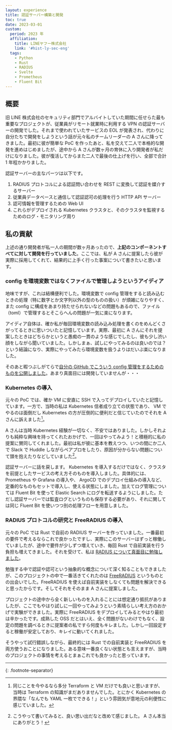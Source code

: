 ```yaml
---
layout: experience
title: 認証サーバー構築と開発
toc: true
date: 2023-03-01
custom:
  period: 2023 年
  affiliation:
    title: LINEヤフー株式会社
    link: '#hist-ly-sec-eng'
  tags:
    - Python
    - Rust
    - RADIUS
    - Svelte
    - Prometheus
    - Fluent Bit
---
```


## 概要

旧 LINE 株式会社のセキュリティ部門でアルバイトしていた期間に任せらた最も重要なプロジェクトが、従業員がリモート就業時に利用する VPN の認証サーバーの開発でした。それまで使われていたサービスの EOL が発表され、代わりに自分たちで開発をしようという話が元々私のチームリーダーの A さんに降ってきました。最初に彼が簡単な PoC を作ったあと、私を交えて二人で本格的な開発を進めはじめましたが、途中から A さんが数ヶ月の育休に入り開発者が私だけになりました。彼が復活してからまた二人で最後の仕上げを行い、全部で合計 1 年程かかりました。

認証サーバーの主なパーツは以下です。

1. RADIUS プロトコルによる認証問い合わせを REST に変換して認証を媒介するサーバー
2. 従業員データベースと通信して認証認可の処理を行う HTTP API サーバー
3. 認可情報を管理するための Web UI
4. これらがデプロイされる Kubernetes クラスタと、そのクラスタを監視するためのログ・モニタリング周り

## 私の貢献

上述の通り開発者が私一人の期間が数ヶ月あったので、**上記のコンポーネントすべてに対して開発を行っていました**。ここでは、私が A さんに提案したら彼が実際に採用してくれて、結果的に上手く行った事案について書きたいと思います。

### config を環境変数ではなくファイルで管理しようというアイディア

地味ですが、これは結構便利でした。環境変数で config 管理をすると読み込むときの処理（特に数字とか文字列以外の型のものの扱い）が煩雑になりやすく、また config に構成をあまり持たせられないなどの問題もあるので、ファイル（toml）で管理するとそこらへんの問題が一気に楽になります。

アイディア自体は、確か私が毎回環境変数の読み込み処理を書くのをめんどくさがってるときに思いついたと記憶しています。実際、最初に A さんにそれを提案したときはどちらかというと愚痴の一貫のような感じでしたし、彼も少し渋い顔をしながら聞いていました。しかしまぁ、試しにやってみるのは良いのでは？という結論になり、実際にやってみたら環境変数を扱うよりはだいぶ楽になりました。

そのあと暇つぶしがてらで[自分の GitHub でこういう config 管理をするためのものを公開しました](https://github.com/Stealthmate/toomanysettings)。あまり真面目には開発していませんが・・・

### Kubernetes の導入

元々の PoC では、確か VM に安直に SSH で入ってデプロイしていたと記憶しています。一方で、当時の私は Kubernetes 信者成り立ての状態であり、 VM でやるのは面倒だし Kubernetes の方が圧倒的に便利だと信じていたのでそれを A さんに訴えました[^1]。

A さんは当時 Kubernetes 経験が一切なく、不安ではありました。しかしそれよりも純粋な興味を持ってくれたおかげで、一回はやってみよう！と積極的に私の提案に賛同してくれました。最初は私が彼に基本を教えつつ、いつの間にか二人で Slack で Huddle しながらペアプロをしたり、原因が分からない問題について頭を抱えたりなどしていました[^2]。

認証サーバーに話を戻します。 Kubernetes を導入するだけではなく、クラスタを前提としたサービスの考え方そのものを導入しました。具体的には、Prometheus や Grafana の導入や、 ArgoCD でのデプロイ仕組みの導入など、定番的なものもセットで導入し、使える状態にしました。加えてログ管理については Fluent Bit を使って Elastic Search にログを転送するようにしました。ただし認証サーバーでは監査ログというものも保存する必要があり、それに関しては同じ Fluent Bit を使いつつ別の処理フローを用意しました。

### RADIUS プロトコルの研究と FreeRADIUS の導入

元々の PoC では Rust で自前の RADIUS サーバーを作っていました。一番最初の要件で考えるならこれで良かったですし、実際にこのサーバーはずっと稼働していましたが、途中で要件が少しずつ増えていき、毎回 Rust で自前実装を行う負担も増えてきました。それを受けて、私は [RADIUS について真面目に勉強しました](https://www.oreilly.com/library/view/radius/0596003226/)。

勉強する中で認証や認可という抽象的な概念について深く知ることもできましたが、このプロジェクトの中で一番活きてくれたのは [FreeRADIUS](https://www.freeradius.org/) というものとの出会いでした。FreeRADIUS を使えば自前実装をしなくても問題を解決できると思ったからです。そしてそれをそのまま A さんに提案しました。

プロジェクトの途中から全く新しいものを入れることには想定通り抵抗がありましたが、ここでもやはり試しに一回やってみようという素晴らしい考え方のおかげで実験ができました。実際に FreeRADIUS をデプロイしてみるとやはり最初は辛かったです。成熟した OSS だとはいえ、全く問題がないわけでもなく、設定の問題を調べるときに提案者の私ですら何度もキレました。しかし一回設定すると稼働が安定しており、キレイに動いてくれました。

そうやって試行錯誤しながら、最終的には Rust での自前実装と FreeRADIUS を両方使うおことになりました。ある意味一番良くない状態とも言えますが、当時のプロジェクトの事情を考えるとまぁこれでも良かったと思っています。

---
{: .footnote-separator}

[^1]: 同じことを今やるなら多分 Terraform と VM だけでも良いと思いますが、当時は Terraform の知識がまだありませんでした。とにかく Kubernetes の界隈な「なんでも YAML 一枚でできる！」という雰囲気が意地元の利便性に感じていました。
[^2]: こうやって書いてみると、良い思い出だなと改めて感じました。 A さん本当にありがとう！
